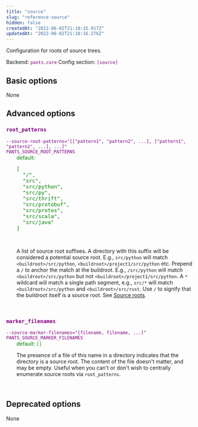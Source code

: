 ```yaml
---
title: "source"
slug: "reference-source"
hidden: false
createdAt: "2022-06-02T21:10:15.917Z"
updatedAt: "2022-06-02T21:10:16.276Z"
---
```

Configuration for roots of source trees.

Backend: <span style="color: purple"><code>pants.core</code></span>
Config section: <span style="color: purple"><code>[source]</code></span>

## Basic options

None

## Advanced options

<div style="color: purple">
  <h3><code>root_patterns</code></h3>
  <code>--source-root-patterns=&quot;[[&quot;pattern1&quot;, &quot;pattern2&quot;, ...], [&quot;pattern1&quot;, &quot;pattern2&quot;, ...], ...]&quot;</code><br>
  <code>PANTS_SOURCE_ROOT_PATTERNS</code><br>
</div>
<div style="padding-left: 2em;">
<span style="color: green">default: <pre>[
  "/",
  "src",
  "src/python",
  "src/py",
  "src/thrift",
  "src/protobuf",
  "src/protos",
  "src/scala",
  "src/java"
]</pre></span>

<br>

A list of source root suffixes. A directory with this suffix will be considered a potential source root. E.g., `src/python` will match `<buildroot>/src/python`, `<buildroot>/project1/src/python` etc. Prepend a `/` to anchor the match at the buildroot. E.g., `/src/python` will match `<buildroot>/src/python` but not `<buildroot>/project1/src/python`. A `*` wildcard will match a single path segment, e.g., `src/*` will match `<buildroot>/src/python` and `<buildroot>/src/rust`. Use `/` to signify that the buildroot itself is a source root. See [Source roots](doc:source-roots).
</div>
<br>

<div style="color: purple">
  <h3><code>marker_filenames</code></h3>
  <code>--source-marker-filenames=&quot;[filename, filename, ...]&quot;</code><br>
  <code>PANTS_SOURCE_MARKER_FILENAMES</code><br>
</div>
<div style="padding-left: 2em;">
<span style="color: green">default: <code>[]</code></span>

<br>

The presence of a file of this name in a directory indicates that the directory is a source root. The content of the file doesn't matter, and may be empty. Useful when you can't or don't wish to centrally enumerate source roots via `root_patterns`.
</div>
<br>


## Deprecated options

None